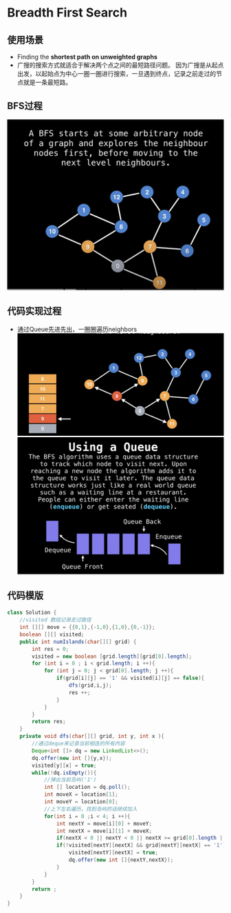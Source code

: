 # Breadth First Search
## 使用场景
* Finding the **shortest path on unweighted graphs**
* 广搜的搜索方式就适合于解决两个点之间的最短路径问题。 因为广搜是从起点出发，以起始点为中心一圈一圈进行搜索，一旦遇到终点，记录之前走过的节点就是一条最短路。
## BFS过程
![image](./img/BFS_1.png)

## 代码实现过程
* 通过Queue先进先出，一圈圈遍历neighbors
![image](./img/BFS_2.png)
![image](./img/BFS_3.png)

## 代码模版
```java
class Solution {
    //visited 数组记录走过路径
    int [][] move = {{0,1},{-1,0},{1,0},{0,-1}};
    boolean [][] visited;
    public int numIslands(char[][] grid) {
        int res = 0;
        visited = new boolean [grid.length][grid[0].length];
        for (int i = 0 ; i < grid.length; i ++){
            for (int j = 0; j < grid[0].length; j ++){
                if(grid[i][j] == '1' && visited[i][j] == false){
                    dfs(grid,i,j);
                    res ++;
                }
            }
        }
        return res;
    }
    private void dfs(char[][] grid, int y, int x ){
        //通过deque来记录当前相连的所有内容
        Deque<int []> dq = new LinkedList<>();
        dq.offer(new int []{y,x});
        visited[y][x] = true;
        while(!dq.isEmpty()){
            //弹出当前岛屿('1')
            int [] location = dq.poll();
            int moveX = location[1];
            int moveY = location[0];
            //上下左右遍历，找到岛屿的话继续加入
            for(int i = 0 ;i < 4; i ++){
                int nextY = move[i][0] + moveY;
                int nextX = move[i][1] + moveX;
                if(nextX < 0 || nextY < 0 || nextX >= grid[0].length || nextY >= grid.length) continue;
                if(!visited[nextY][nextX] && grid[nextY][nextX] == '1'){
                    visited[nextY][nextX] = true;
                    dq.offer(new int []{nextY,nextX});
                }
            }
        }
        return ;
    }
}
```

